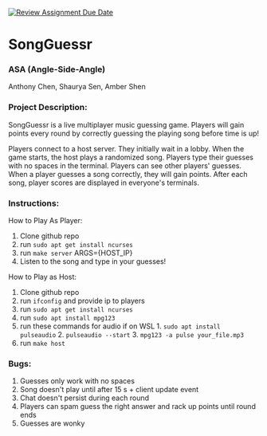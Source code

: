 [![Review Assignment Due Date](https://classroom.github.com/assets/deadline-readme-button-24ddc0f5d75046c5622901739e7c5dd533143b0c8e959d652212380cedb1ea36.svg)](https://classroom.github.com/a/SQs7pKlr)
# SongGuessr

### ASA (Angle-Side-Angle)

Anthony Chen, Shaurya Sen, Amber Shen
       
### Project Description:
SongGuessr is a live multiplayer music guessing game. Players will gain points every round by correctly guessing the playing song before time is up!

Players connect to a host server. They initially wait in a lobby. When the game starts, the host plays a randomized song. Players type their guesses with no spaces in the terminal. Players can see other players' guesses. When a player guesses a song correctly, they will gain points. After each song, player scores are displayed in everyone's terminals.

### Instructions:
How to Play As Player: 
1. Clone github repo
2. run `sudo apt get install ncurses`
3. run `make server` ARGS={HOST_IP}
5. Listen to the song and type in your guesses!

How to Play as Host:
1. Clone github repo
4. run `ifconfig` and provide ip to players
5. run `sudo apt get install ncurses`
6. run `sudo apt install mpg123`
7. run these commands for audio if on WSL
       1. `sudo apt install pulseaudio`
       2. `pulseaudio --start`
       3. `mpg123 -a pulse your_file.mp3`
8. run `make host`

### Bugs:
1. Guesses only work with no spaces
2. Song doesn't play until after 15 s + client update event
3. Chat doesn't persist during each round
4. Players can spam guess the right answer and rack up points until round ends
5. Guesses are wonky
